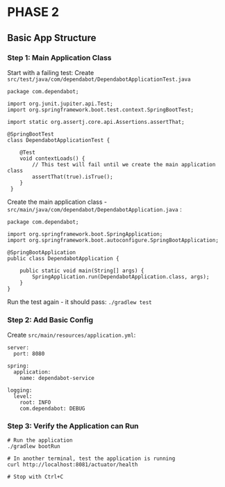 # PHASE 2
## Basic App Structure
### Step 1: Main Application Class
Start with a failing test:
Create `src/test/java/com/dependabot/DependabotApplicationTest.java`
```
package com.dependabot;

import org.junit.jupiter.api.Test;
import org.springframework.boot.test.context.SpringBootTest;

import static org.assertj.core.api.Assertions.assertThat;

@SpringBootTest
class DependabotApplicationTest {

    @Test
    void contextLoads() {
        // This test will fail until we create the main application class
        assertThat(true).isTrue();
    }
 }
```
Create the main application class - `src/main/java/com/dependabot/DependabotApplication.java` :
```
package com.dependabot;

import org.springframework.boot.SpringApplication;
import org.springframework.boot.autoconfigure.SpringBootApplication;

@SpringBootApplication
public class DependabotApplication {

    public static void main(String[] args) {
        SpringApplication.run(DependabotApplication.class, args);
    }
}
```
Run the test again - it should pass: `./gradlew test`
### Step 2: Add Basic Config 
Create `src/main/resources/application.yml`:

```
server:
  port: 8080

spring:
  application:
    name: dependabot-service

logging:
  level:
    root: INFO
    com.dependabot: DEBUG
```
### Step 3: Verify the Application can Run
```
# Run the application
./gradlew bootRun

# In another terminal, test the application is running
curl http://localhost:8081/actuator/health

# Stop with Ctrl+C
```